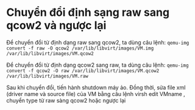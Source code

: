 # Chuyển đổi định sạng raw sang qcow2 và ngược lại

Để chuyển đổi từ định dạng raw sang qcow2, ta dùng câu lệnh: `qemu-img convert -f raw -O qcow2 /var/lib/libvirt/images/VM.img /var/lib/libvirt/images/VM.qcow2`

Để chuyển đổi từ định dạng qcow2 sang raw, ta dùng câu lệnh: `qemu-img convert -f qcow2 -O raw /var/lib/libvirt/images/VM.qcow2 /var/lib/libvirt/images/VM.raw`

Sau khi chuyển đổi, tiến hành shutdown máy ảo. Đồng thời, sửa file xml (driver name và source file)  của VM bằng câu lệnh virsh edit VMname , chuyển type từ raw sàng qcow2 hoặc ngược lại
